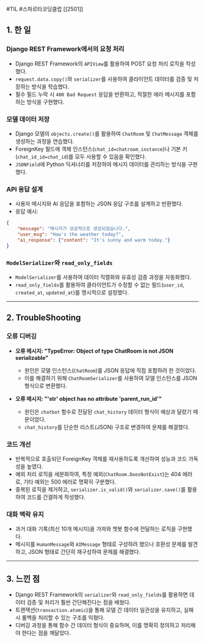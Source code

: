 #TIL #스파르타코딩클럽 [[2501]]

## 1. 한 일

### Django REST Framework에서의 요청 처리
- Django REST Framework의 `APIView`를 활용하여 POST 요청 처리 로직을 작성했다.
- `request.data.copy()`와 `serializer`를 사용하여 클라이언트 데이터를 검증 및 저장하는 방식을 학습했다.
- 필수 필드 누락 시 `400 Bad Request` 응답을 반환하고, 적절한 에러 메시지를 포함하는 방식을 구현했다.


### 모델 데이터 저장
- Django 모델의 `objects.create()`를 활용하여 `ChatRoom` 및 `ChatMessage` 객체를 생성하는 과정을 연습했다.
- ForeignKey 필드에 객체 인스턴스(`chat_id=chatroom_instance`)나 기본 키(`chat_id_id=chat_id`)를 모두 사용할 수 있음을 확인했다.
- `JSONField`에 Python 딕셔너리를 저장하여 메시지 데이터를 관리하는 방식을 구현했다.


### API 응답 설계
- 사용자 메시지와 AI 응답을 포함하는 JSON 응답 구조를 설계하고 반환했다.
- 응답 예시:
```json
{
    "message": "메시지가 성공적으로 생성되었습니다.",
    "user_msg": "How's the weather today?",
    "ai_response": {"content": "It's sunny and warm today."}
}
```


### `ModelSerializer`와 `read_only_fields`
- `ModelSerializer`를 사용하여 데이터 직렬화와 유효성 검증 과정을 자동화했다.
- `read_only_fields`를 활용하여 클라이언트가 수정할 수 없는 필드(`user_id`, `created_at`, `updated_at`)를 명시적으로 설정했다.



---
## 2. TroubleShooting
### **오류 디버깅**
- **오류 메시지: "TypeError: Object of type ChatRoom is not JSON serializable"**
    - 원인은 모델 인스턴스(`ChatRoom`)를 JSON 응답에 직접 포함하려 한 것이었다.
    - 이를 해결하기 위해 `ChatRoomSerializer`를 사용하여 모델 인스턴스를 JSON 형식으로 변환했다.

- **오류 메시지: "'str' object has no attribute 'parent_run_id'"**
    - 원인은 `chatbot` 함수로 전달된 `chat_history` 데이터 형식이 예상과 달랐기 때문이었다.
    - `chat_history`를 단순한 리스트(JSON) 구조로 변경하여 문제를 해결했다.


### 코드 개선

- 반복적으로 호출되던 ForeignKey 객체를 재사용하도록 개선하여 성능과 코드 가독성을 높였다.
- 예외 처리 로직을 세분화하여, 특정 예외(`ChatRoom.DoesNotExist`)는 404 에러로, 기타 예외는 500 에러로 명확히 구분했다.
- 중복된 로직을 제거하고, `serializer.is_valid()`와 `serializer.save()`를 활용하여 코드를 간결하게 작성했다.


### 대화 맥락 유지

- 과거 대화 기록(최신 10개 메시지)을 가져와 챗봇 함수에 전달하는 로직을 구현했다.
- 메시지를 `HumanMessage`와 `AIMessage` 형태로 구성하려 했으나 호환성 문제를 발견하고, JSON 형태로 간단히 재구성하여 문제를 해결했다.



---
## 3. 느낀 점

- Django REST Framework의 `serializer`와 `read_only_fields`를 활용하면 데이터 검증 및 처리가 훨씬 간단해진다는 점을 배웠다.
- 트랜잭션(`transaction.atomic`)을 통해 모델 간 데이터 일관성을 유지하고, 실패 시 롤백을 처리할 수 있는 구조를 익혔다.
- 디버깅 과정을 통해 함수 간 데이터 형식이 중요하며, 이를 명확히 정의하고 처리해야 한다는 점을 깨달았다.